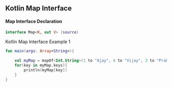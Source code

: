 
## Kotlin Map Interface

#### Map Interface Declaration
```kotlin
interface Map<K, out V> (source) 
```

Kotlin Map Interface Example 1
```kotlin
fun main(args: Array<String>){  
  
    val myMap = mapOf<Int,String>(1 to "Ajay", 4 to "Vijay", 3 to "Prakash")  
    for(key in myMap.keys){  
        println(myMap[key])  
    }  
}  
```


























